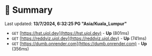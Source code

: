 # 📖 Summary
Last updated: **13/7/2024, 6:32:25 PG "Asia/Kuala_Lumpur"**

- `GET` [https://hst.ujol.dev](https://hst.ujol.dev) - **Up** (801ms)
- `GET` [https://reddviz.ujol.dev](https://reddviz.ujol.dev) - **Up** (741ms)
- `GET` [https://dumb.onrender.com](https://dumb.onrender.com) - **Up** (356ms)
